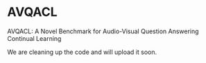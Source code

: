 # AVQACL
AVQACL: A Novel Benchmark for Audio-Visual Question Answering Continual Learning

We are cleaning up the code and will upload it soon.
